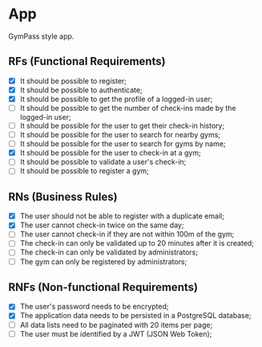 # App

GymPass style app.

## RFs (Functional Requirements)

- [x] It should be possible to register;
- [x] It should be possible to authenticate;
- [x] It should be possible to get the profile of a logged-in user;
- [ ] It should be possible to get the number of check-ins made by the logged-in user;
- [ ] It should be possible for the user to get their check-in history;
- [ ] It should be possible for the user to search for nearby gyms;
- [ ] It should be possible for the user to search for gyms by name;
- [x] It should be possible for the user to check-in at a gym;
- [ ] It should be possible to validate a user's check-in;
- [ ] It should be possible to register a gym;

## RNs (Business Rules)

- [x] The user should not be able to register with a duplicate email;
- [x] The user cannot check-in twice on the same day;
- [ ] The user cannot check-in if they are not within 100m of the gym;
- [ ] The check-in can only be validated up to 20 minutes after it is created;
- [ ] The check-in can only be validated by administrators;
- [ ] The gym can only be registered by administrators;

## RNFs (Non-functional Requirements)

- [x] The user's password needs to be encrypted;
- [x] The application data needs to be persisted in a PostgreSQL database;
- [ ] All data lists need to be paginated with 20 items per page;
- [ ] The user must be identified by a JWT (JSON Web Token);